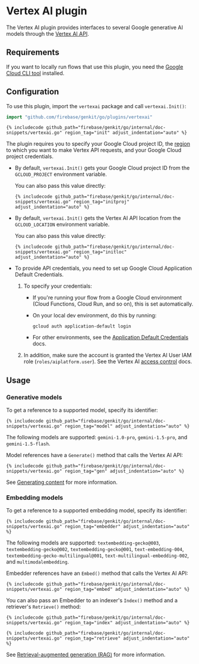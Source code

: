 # Vertex AI plugin

The Vertex AI plugin provides interfaces to several Google generative AI models
through the [Vertex AI API](https://cloud.google.com/vertex-ai/generative-ai/docs/).

## Requirements

If you want to locally run flows that use this plugin, you need the
[Google Cloud CLI tool](https://cloud.google.com/sdk/docs/install) installed.

## Configuration

To use this plugin, import the `vertexai` package and call `vertexai.Init()`:

```go
import "github.com/firebase/genkit/go/plugins/vertexai"
```

```golang
{% includecode github_path="firebase/genkit/go/internal/doc-snippets/vertexai.go" region_tag="init" adjust_indentation="auto" %}
```

The plugin requires you to specify your Google Cloud project ID, the
[region](https://cloud.google.com/vertex-ai/generative-ai/docs/learn/locations)
to which you want to make Vertex API requests, and your Google Cloud project
credentials.

- By default, `vertexai.Init()` gets your Google Cloud project ID from the
  `GCLOUD_PROJECT` environment variable.

  You can also pass this value directly:

  ```golang
  {% includecode github_path="firebase/genkit/go/internal/doc-snippets/vertexai.go" region_tag="initproj" adjust_indentation="auto" %}
  ```

- By default, `vertexai.Init()` gets the Vertex AI API location from the
  `GCLOUD_LOCATION` environment variable.

  You can also pass this value directly:

  ```golang
  {% includecode github_path="firebase/genkit/go/internal/doc-snippets/vertexai.go" region_tag="initloc" adjust_indentation="auto" %}
  ```

- To provide API credentials, you need to set up Google Cloud Application
  Default Credentials.

  1.  To specify your credentials:

      - If you're running your flow from a Google Cloud environment (Cloud
        Functions, Cloud Run, and so on), this is set automatically.

      - On your local dev environment, do this by running:

        ```posix-terminal
        gcloud auth application-default login
        ```

      - For other environments, see the [Application Default Credentials](https://cloud.google.com/docs/authentication/provide-credentials-adc)
        docs.

  1.  In addition, make sure the account is granted the Vertex AI User IAM role
      (`roles/aiplatform.user`). See the Vertex AI [access control](https://cloud.google.com/vertex-ai/generative-ai/docs/access-control)
      docs.

## Usage

### Generative models

To get a reference to a supported model, specify its identifier:

```golang
{% includecode github_path="firebase/genkit/go/internal/doc-snippets/vertexai.go" region_tag="model" adjust_indentation="auto" %}
```

The following models are supported: `gemini-1.0-pro`, `gemini-1.5-pro`, and
`gemini-1.5-flash`.

Model references have a `Generate()` method that calls the Vertex AI API:

```golang
{% includecode github_path="firebase/genkit/go/internal/doc-snippets/vertexai.go" region_tag="gen" adjust_indentation="auto" %}
```

See [Generating content](models.md) for more information.

### Embedding models

To get a reference to a supported embedding model, specify its identifier:

```golang
{% includecode github_path="firebase/genkit/go/internal/doc-snippets/vertexai.go" region_tag="embedder" adjust_indentation="auto" %}
```

The following models are supported: `textembedding-gecko@003`,
`textembedding-gecko@002`, `textembedding-gecko@001`, `text-embedding-004`,
`textembedding-gecko-multilingual@001`, `text-multilingual-embedding-002`, and
`multimodalembedding`.

Embedder references have an `Embed()` method that calls the Vertex AI API:

```golang
{% includecode github_path="firebase/genkit/go/internal/doc-snippets/vertexai.go" region_tag="embed" adjust_indentation="auto" %}
```

You can also pass an Embedder to an indexer's `Index()` method and a retriever's
`Retrieve()` method:

```golang
{% includecode github_path="firebase/genkit/go/internal/doc-snippets/vertexai.go" region_tag="index" adjust_indentation="auto" %}
```

```golang
{% includecode github_path="firebase/genkit/go/internal/doc-snippets/vertexai.go" region_tag="retrieve" adjust_indentation="auto" %}
```

See [Retrieval-augmented generation (RAG)](rag.md) for more information.
